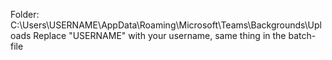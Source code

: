 Folder: C:\Users\USERNAME\AppData\Roaming\Microsoft\Teams\Backgrounds\Uploads
Replace "USERNAME" with your username, same thing in the batch-file 
